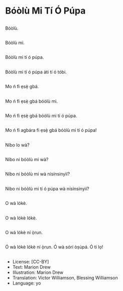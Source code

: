 # Bóòlù Mi Tí Ó Púpa

##
Bóòlù.

##
Bóòlù mi.

##
Bóòlù mi tí ó púpa.

##
Bóòlù mi tí ó púpa àti tí ó tóbi.

##
Mo ń fi ẹsẹ̀ gbá.

##
Mo ń fi ẹsẹ̀ gbá bóòlù mi.

##
Mo ń fi ẹsẹ̀ gbá bóòlù mi tí ó púpa.

##
Mo ń fi agbára fi ẹsẹ̀ gbá bóòlù mi tí ó púpa!

##
Níbo lo wà?

##
Níbo ni bóòlù mi wà?

##
Níbo ni bóòlù mi wà nísínsinyìí?

##
Níbo ni bóòlù mi tí ó púpa wà nísínsinyìí?

##
O wà lókè.

##
O wà lókè lókè.

##
O wà lókè ní ọ̀run.

##
Ó wà lókè lókè ní ọ̀run. Ó wà sórí òṣùpá. Ó ti lọ!

##
* License: [CC-BY]
* Text: Marion Drew
* Illustration: Marion Drew
* Translation: Victor Williamson, Blessing Williamson
* Language: yo
